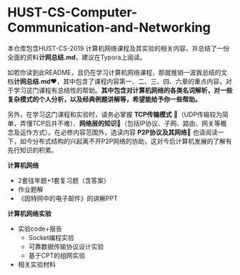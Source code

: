 # HUST-CS-Computer-Communication-and-Networking
本仓库包含HUST-CS-2019 计算机网络课程及其实验的相关内容，并总结了一份全面的资料**计网总结.md**，建议在Typora上阅读。

如若你读到此README，且仍在学习计算机网络课程，那就推销一波我总结的文档**计网总结.md**❤，其中包含了课程内容第一、二、三、四、六章的重点内容，对于学习这门课程有总结性的帮助。**其中包含对计算机网络的各类名词解析，对一些复杂模式的个人分析，以及经典例题讲解等，希望能给予你一些帮助。**

另外，在学习这门课程和实验时，请务必掌握 **TCP传输模式** 💛（UDP传输较为简单，弄懂TCP后并不难）、**网络层的知识**💛（包括IP协议、子网、路由、网关等概念及运作方式）。在必修内容范围外，选读内容 **P2P协议及其网络**💛 也请阅读一下，如今分布式结构的兴起离不开P2P网络的协助，这对今后计算机发展的了解有先行知识的积累。

**计算机网络**

- 2套往年题+1套复习题（含答案）
- 作业题解
- 《因特网中的电子邮件》的讲解PPT

**计算机网络实验**

- 实验code+报告
  - Socket编程实验
  - 可靠数据传输协议设计实验
  - 基于CPT的组网实验
- 相关实验材料
